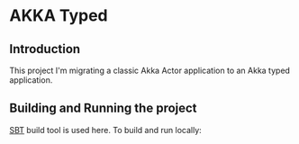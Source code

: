 # AKKA Typed

## Introduction
This project I'm migrating a classic Akka Actor application to an Akka typed application. 


## Building and Running the project

 [SBT](http://www.scala-sbt.org/) build tool is used here. To build and run locally:
```

```

 

